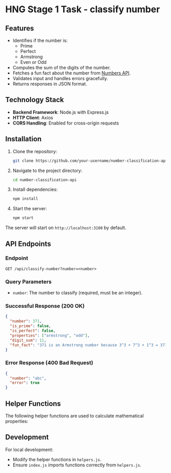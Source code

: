 # HNG Stage 1 Task - classify number

## Features
- Identifies if the number is:
  - Prime
  - Perfect
  - Armstrong
  - Even or Odd
- Computes the sum of the digits of the number.
- Fetches a fun fact about the number from [Numbers API](http://numbersapi.com/).
- Validates input and handles errors gracefully.
- Returns responses in JSON format.

## Technology Stack
- **Backend Framework**: Node.js with Express.js
- **HTTP Client**: Axios
- **CORS Handling**: Enabled for cross-origin requests

## Installation

1. Clone the repository:
   ```bash
   git clone https://github.com/your-username/number-classification-api.git
   ```

2. Navigate to the project directory:
   ```bash
   cd number-classification-api
   ```

3. Install dependencies:
   ```bash
   npm install
   ```

4. Start the server:
   ```bash
   npm start
   ```

The server will start on `http://localhost:3100` by default.

## API Endpoints

### Endpoint
```
GET /api/classify-number?number=<number>
```

### Query Parameters
- `number`: The number to classify (required, must be an integer).

### Successful Response (200 OK)
```json
{
  "number": 371,
  "is_prime": false,
  "is_perfect": false,
  "properties": ["armstrong", "odd"],
  "digit_sum": 11,
  "fun_fact": "371 is an Armstrong number because 3^3 + 7^3 + 1^3 = 371"
}
```

### Error Response (400 Bad Request)
```json
{
  "number": "abc",
  "error": true
}
```

## Helper Functions
The following helper functions are used to calculate mathematical properties:


## Development
For local development:
- Modify the helper functions in `helpers.js`.
- Ensure `index.js` imports functions correctly from `helpers.js`.



